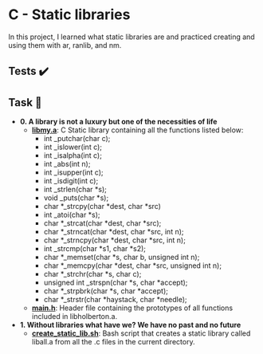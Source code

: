 # C - Static libraries
In this project, I learned what static libraries are and practiced creating and using them with ar, ranlib, and nm.

## Tests ✔️
## Task 📃
+ __0. A library is not a luxury but one of the necessities of life__
  - __[libmy.a](https://github.com/kehalitsehay/alx-low_level_programming/tree/main/0x09-static_libraries/)__: C Static library containing all the functions listed below:
    * int _putchar(char c);
    - int _islower(int c);
    - int _isalpha(int c);
    * int _abs(int n);
    + int _isupper(int c);
    - int _isdigit(int c);
    * int _strlen(char *s);
    + void _puts(char *s);
    - char *_strcpy(char *dest, char *src)
    * int _atoi(char *s);
    + char *_strcat(char *dest, char *src);
    - char *_strncat(char *dest, char *src, int n);
    + char *_strncpy(char *dest, char *src, int n);
    * int _strcmp(char *s1, char *s2);
    - char *_memset(char *s, char b, unsigned int n);
    * char *_memcpy(char *dest, char *src, unsigned int n);
    * char *_strchr(char *s, char c);
    - unsigned int _strspn(char *s, char *accept);
    - char *_strpbrk(char *s, char *accept);
    * char *_strstr(char *haystack, char *needle);
  - __[main.h](https://github.com/kehalitsehay/alx-low_level_programming/tree/main/0x09-static_libraries/)__: Header file containing the prototypes of all functions included in libholberton.a.
+ __1. Without libraries what have we? We have no past and no future__
  - __[create_static_lib.sh](https://github.com/kehalitsehay/alx-low_level_programming/tree/main/0x09-static_libraries/)__: Bash script that creates a static library called liball.a from all the .c files in the current directory.
